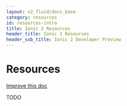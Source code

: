 ```yaml
---
layout: v2_fluid/docs_base
category: resources
id: resources-intro
title: Ionic 2 Resources
header_title: Ionic 2 Resources
header_sub_title: Ionic 2 Developer Preview
---
```


# Resources

<a class="improve-v2-docs" href='https://github.com/driftyco/ionic-site/edit/master/docs/v2/resources/index.md'>
  Improve this doc
</a>

TODO
